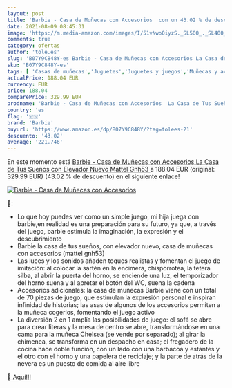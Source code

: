 ```yaml
---
layout: post
title: 'Barbie - Casa de Muñecas con Accesorios  con un 43.02 % de descuento'
date: 2021-08-09 08:45:31
image: 'https://m.media-amazon.com/images/I/51vNwo0iyzS._SL500_._SL400_.jpg'
comments: true
category: ofertas
author: 'tole.es'
slug: 'B07Y9C848Y-es Barbie - Casa de Muñecas con Accesorios La Casa de Tus...'
sku: 'B07Y9C848Y-es'
tags: [ 'Casas de muñecas','Juguetes','Juguetes y juegos','Muñecas y accesorios','barbie','mattel', ]
actualPrice: 188.04 EUR
currency: EUR
price: 188.04
comparePrice: 329.99 EUR
prodname: 'Barbie - Casa de Muñecas con Accesorios  La Casa de Tus Sueños  con Elevador Nuevo  Mattel Gnh53 '
country: 'es'
flag: '🇪🇸'
brand: 'Barbie'
buyurl: 'https://www.amazon.es/dp/B07Y9C848Y/?tag=tolees-21'
descuento: '43.02'
average: '221.746'
---
```


En este momento está [Barbie - Casa de Muñecas con Accesorios  La Casa de Tus Sueños  con Elevador Nuevo  Mattel Gnh53 ](https://www.amazon.es/dp/B07Y9C848Y/?tag=tolees-21) a 188.04 EUR (original: 329.99 EUR) (43.02 %  de descuento) en el siguiente enlace!

[![Barbie - Casa de Muñecas con Accesorios ](https://m.media-amazon.com/images/I/51vNwo0iyzS._SL500_._SL400_.jpg)](https://www.amazon.es/dp/B07Y9C848Y/?tag=tolees-21)

🔎:

- Lo que hoy puedes ver como un simple juego, mi hija juega con barbie,en realidad es una preparación para su futuro, ya que, a través del juego, barbie estimula la imaginación, la expresión y el descubrimiento
- Barbie la casa de tus sueños, con elevador nuevo, casa de muñecas con accesorios (mattel gnh53)
- Las luces y los sonidos añaden toques realistas y fomentan el juego de imitación: al colocar la sartén en la encimera, chisporrotea, la tetera silba, al abrir la puerta del horno, se enciende una luz, el temporizador del horno suena y al apretar el botón del WC, suena la cadena
- Accesorios adicionales: la casa de muñecas Barbie viene con un total de 70 piezas de juego, que estimulan la expresión personal e inspiran infinidad de historias; las asas de algunos de los accesorios permiten a la muñeca cogerlos, fomentando el juego activo
- La diversión 2 en 1 amplía las posibilidades de juego: el sofá se abre para crear literas y la mesa de centro se abre, transformándose en una cama para la muñeca Chelsea (se vende por separado); al girar la chimenea, se transforma en un despacho en casa; el fregadero de la cocina hace doble función, con un lado con una barbacoa y estantes y el otro con el horno y una papelera de reciclaje; y la parte de atrás de la nevera es un puesto de comida al aire libre

[🛒 Aquí!!!](https://www.amazon.es/dp/B07Y9C848Y/?tag=tolees-21)
